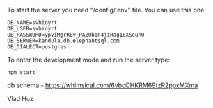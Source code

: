 To start the server you need "/config/.env" file. You can use this one:
```PORT=8080
DB_NAME=svhioyrt
DB_USER=svhioyrt
DB_PASSWORD=ypviMgrREv_PAZUbqn4jiRag18XSeunO
DB_SERVER=kandula.db.elephantsql.com
DB_DIALECT=postgres
```

To enter the development mode and run the server type:

```npm i
npm start
```


db schema - https://whimsical.com/6vbcQHKRM69tzR2ppxMXma

Vlad Huz
